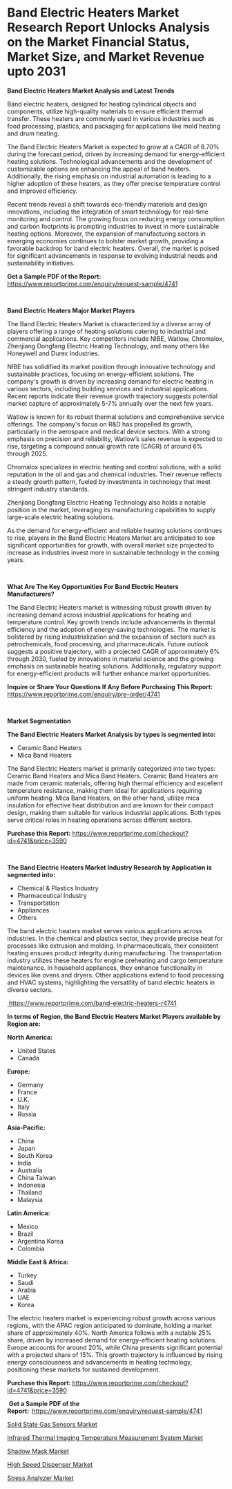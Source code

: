 <p><h1>Band Electric Heaters Market Research Report Unlocks Analysis on the Market Financial Status, Market Size, and Market Revenue upto 2031</h1></p><p><strong>Band Electric Heaters Market Analysis and Latest Trends</strong></p>
<p><p>Band electric heaters, designed for heating cylindrical objects and components, utilize high-quality materials to ensure efficient thermal transfer. These heaters are commonly used in various industries such as food processing, plastics, and packaging for applications like mold heating and drum heating. </p><p>The Band Electric Heaters Market is expected to grow at a CAGR of 8.70% during the forecast period, driven by increasing demand for energy-efficient heating solutions. Technological advancements and the development of customizable options are enhancing the appeal of band heaters. Additionally, the rising emphasis on industrial automation is leading to a higher adoption of these heaters, as they offer precise temperature control and improved efficiency.</p><p>Recent trends reveal a shift towards eco-friendly materials and design innovations, including the integration of smart technology for real-time monitoring and control. The growing focus on reducing energy consumption and carbon footprints is prompting industries to invest in more sustainable heating options. Moreover, the expansion of manufacturing sectors in emerging economies continues to bolster market growth, providing a favorable backdrop for band electric heaters. Overall, the market is poised for significant advancements in response to evolving industrial needs and sustainability initiatives.</p></p>
<p><strong>Get a Sample PDF of the Report:&nbsp;</strong> <a href="https://www.reportprime.com/enquiry/request-sample/4741">https://www.reportprime.com/enquiry/request-sample/4741</a></p>
<p>&nbsp;</p>
<p><strong>Band Electric Heaters Major Market Players</strong></p>
<p><p>The Band Electric Heaters Market is characterized by a diverse array of players offering a range of heating solutions catering to industrial and commercial applications. Key competitors include NIBE, Watlow, Chromalox, Zhenjiang Dongfang Electric Heating Technology, and many others like Honeywell and Durex Industries. </p><p>NIBE has solidified its market position through innovative technology and sustainable practices, focusing on energy-efficient solutions. The company's growth is driven by increasing demand for electric heating in various sectors, including building services and industrial applications. Recent reports indicate their revenue growth trajectory suggests potential market capture of approximately 5-7% annually over the next few years.</p><p>Watlow is known for its robust thermal solutions and comprehensive service offerings. The company's focus on R&D has propelled its growth, particularly in the aerospace and medical device sectors. With a strong emphasis on precision and reliability, Watlow’s sales revenue is expected to rise, targeting a compound annual growth rate (CAGR) of around 6% through 2025.</p><p>Chromalox specializes in electric heating and control solutions, with a solid reputation in the oil and gas and chemical industries. Their revenue reflects a steady growth pattern, fueled by investments in technology that meet stringent industry standards. </p><p>Zhenjiang Dongfang Electric Heating Technology also holds a notable position in the market, leveraging its manufacturing capabilities to supply large-scale electric heating solutions. </p><p>As the demand for energy-efficient and reliable heating solutions continues to rise, players in the Band Electric Heaters Market are anticipated to see significant opportunities for growth, with overall market size projected to increase as industries invest more in sustainable technology in the coming years.</p></p>
<p>&nbsp;</p>
<p><strong>What Are The Key Opportunities For Band Electric Heaters Manufacturers?</strong></p>
<p><p>The Band Electric Heaters market is witnessing robust growth driven by increasing demand across industrial applications for heating and temperature control. Key growth trends include advancements in thermal efficiency and the adoption of energy-saving technologies. The market is bolstered by rising industrialization and the expansion of sectors such as petrochemicals, food processing, and pharmaceuticals. Future outlook suggests a positive trajectory, with a projected CAGR of approximately 6% through 2030, fueled by innovations in material science and the growing emphasis on sustainable heating solutions. Additionally, regulatory support for energy-efficient products will further enhance market opportunities.</p></p>
<p><strong>Inquire or Share Your Questions If Any Before Purchasing This Report:</strong> <a href="https://www.reportprime.com/enquiry/pre-order/4741">https://www.reportprime.com/enquiry/pre-order/4741</a></p>
<p>&nbsp;</p>
<p><strong>Market Segmentation</strong></p>
<p><strong>The Band Electric Heaters Market Analysis by types is segmented into:</strong></p>
<p><ul><li>Ceramic Band Heaters</li><li>Mica Band Heaters</li></ul></p>
<p><p>The Band Electric Heaters market is primarily categorized into two types: Ceramic Band Heaters and Mica Band Heaters. Ceramic Band Heaters are made from ceramic materials, offering high thermal efficiency and excellent temperature resistance, making them ideal for applications requiring uniform heating. Mica Band Heaters, on the other hand, utilize mica insulation for effective heat distribution and are known for their compact design, making them suitable for various industrial applications. Both types serve critical roles in heating operations across different sectors.</p></p>
<p><strong>Purchase this Report:&nbsp;</strong><a href="https://www.reportprime.com/checkout?id=4741&price=3590">https://www.reportprime.com/checkout?id=4741&price=3590</a></p>
<p>&nbsp;</p>
<p><strong>The Band Electric Heaters Market Industry Research by Application is segmented into:</strong></p>
<p><ul><li>Chemical & Plastics Industry</li><li>Pharmaceutical Industry</li><li>Transportation</li><li>Appliances</li><li>Others</li></ul></p>
<p><p>The band electric heaters market serves various applications across industries. In the chemical and plastics sector, they provide precise heat for processes like extrusion and molding. In pharmaceuticals, their consistent heating ensures product integrity during manufacturing. The transportation industry utilizes these heaters for engine preheating and cargo temperature maintenance. In household appliances, they enhance functionality in devices like ovens and dryers. Other applications extend to food processing and HVAC systems, highlighting the versatility of band electric heaters in diverse sectors.</p></p>
<p><a href="https://www.reportprime.com/band-electric-heaters-r4741">&nbsp;https://www.reportprime.com/band-electric-heaters-r4741</a></p>
<p><strong>In terms of Region, the Band Electric Heaters Market Players available by Region are:</strong></p>
<p>
    <p> <strong> North America: </strong>
        <ul>
            <li>United States</li>
            <li>Canada</li>
        </ul>
        </p> 
    <p> <strong> Europe: </strong>
        <ul>
            <li>Germany</li>
            <li>France</li>
            <li>U.K.</li>
            <li>Italy</li>
            <li>Russia</li>
        </ul>
        </p> 
    <p> <strong> Asia-Pacific: </strong>
        <ul>
            <li>China</li>
            <li>Japan</li>
            <li>South Korea</li>
            <li>India</li>
            <li>Australia</li>
            <li>China Taiwan</li>
            <li>Indonesia</li>
            <li>Thailand</li>
            <li>Malaysia</li>
        </ul>
        </p> 
    <p> <strong> Latin America: </strong>
        <ul>
            <li>Mexico</li>
            <li>Brazil</li>
            <li>Argentina Korea</li>
            <li>Colombia</li>
        </ul>
        </p> 
    <p> <strong> Middle East & Africa: </strong>
        <ul>
            <li>Turkey</li>
            <li>Saudi</li>
            <li>Arabia</li>
            <li>UAE</li>
            <li>Korea</li>
        </ul>
    </p>
    </p>
<p><p>The electric heaters market is experiencing robust growth across various regions, with the APAC region anticipated to dominate, holding a market share of approximately 40%. North America follows with a notable 25% share, driven by increased demand for energy-efficient heating solutions. Europe accounts for around 20%, while China presents significant potential with a projected share of 15%. This growth trajectory is influenced by rising energy consciousness and advancements in heating technology, positioning these markets for sustained development.</p></p>
<p><strong>Purchase this Report: </strong><a href="https://www.reportprime.com/checkout?id=4741&price=3590">https://www.reportprime.com/checkout?id=4741&price=3590</a></p>
<p>&nbsp;<strong>Get a Sample PDF of the Report:&nbsp;&nbsp;</strong><a href="https://www.reportprime.com/enquiry/request-sample/4741">https://www.reportprime.com/enquiry/request-sample/4741</a></p>
<p><strong></strong></p>
<p><p><a href="https://github.com/LaurenHoover80/Market-Research-Report-List-1/blob/main/solid-state-gas-sensors-market.md">Solid State Gas Sensors Market</a></p><p><a href="https://issuu.com/reportprime-2/docs/infrared-thermal-imaging-temperatur_86450ee21d959b">Infrared Thermal Imaging Temperature Measurement System Market</a></p><p><a href="https://issuu.com/reportprime-2/docs/shadow-mask-market-size-2030.pptx_7032c73fbe7cc3">Shadow Mask Market</a></p><p><a href="https://www.linkedin.com/pulse/high-speed-dispenser-market-forecasts-trends-impact-ieqic?trackingId=RQIhlmnIR7mClrWok3%2B0jQ%3D%3D">High Speed Dispenser Market</a></p><p><a href="https://www.linkedin.com/pulse/stress-analyzer-market-size-share-analysis-growth-juinc?trackingId=v%2F7i5ysxR3ymx%2FCbEuwwdw%3D%3D">Stress Analyzer Market</a></p></p>